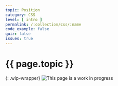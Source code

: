 ```yaml
---
topic: Position
category: CSS
level: [ intro ]
permalink: /:collection/css/:name
code_example: false
quiz: false
issues: true
---
```


# {{ page.topic }}

{: .wip-wrapper}
![This page is a work in progress](https://media.giphy.com/media/SwP1HunIXetehTvy43/giphy.gif)
